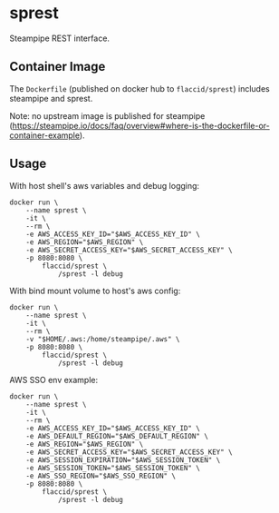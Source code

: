 # sprest

Steampipe REST interface.

## Container Image

The `Dockerfile` (published on docker hub to `flaccid/sprest`) includes steampipe and sprest.

Note: no upstream image is published for steampipe (https://steampipe.io/docs/faq/overview#where-is-the-dockerfile-or-container-example).

## Usage

With host shell's aws variables and debug logging:

```
docker run \
    --name sprest \
    -it \
    --rm \
    -e AWS_ACCESS_KEY_ID="$AWS_ACCESS_KEY_ID" \
    -e AWS_REGION="$AWS_REGION" \
    -e AWS_SECRET_ACCESS_KEY="$AWS_SECRET_ACCESS_KEY" \
    -p 8080:8080 \
        flaccid/sprest \
            /sprest -l debug
```

With bind mount volume to host's aws config:

```
docker run \
    --name sprest \
    -it \
    --rm \
    -v "$HOME/.aws:/home/steampipe/.aws" \
    -p 8080:8080 \
        flaccid/sprest \
            /sprest -l debug
```

AWS SSO env example:

```
docker run \
    --name sprest \
    -it \
    --rm \
    -e AWS_ACCESS_KEY_ID="$AWS_ACCESS_KEY_ID" \
    -e AWS_DEFAULT_REGION="$AWS_DEFAULT_REGION" \
    -e AWS_REGION="$AWS_REGION" \
    -e AWS_SECRET_ACCESS_KEY="$AWS_SECRET_ACCESS_KEY" \
    -e AWS_SESSION_EXPIRATION="$AWS_SESSION_TOKEN" \
    -e AWS_SESSION_TOKEN="$AWS_SESSION_TOKEN" \
    -e AWS_SSO_REGION="$AWS_SSO_REGION" \
    -p 8080:8080 \
        flaccid/sprest \
            /sprest -l debug
```
